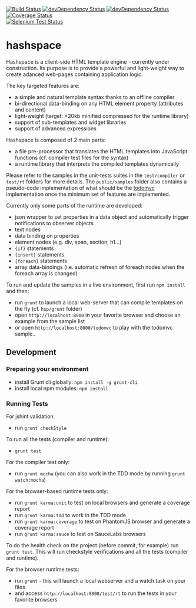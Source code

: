[![Build Status](https://secure.travis-ci.org/ariatemplates/hashspace.png)](http://travis-ci.org/ariatemplates/hashspace)
[![devDependency Status](https://david-dm.org/ariatemplates/hashspace/status.png?branch=master)](https://david-dm.org/ariatemplates/hashspace#info=dependencies)
[![devDependency Status](https://david-dm.org/ariatemplates/hashspace/dev-status.png?branch=master)](https://david-dm.org/ariatemplates/hashspace#info=devDependencies)
[![Coverage Status](https://coveralls.io/repos/ariatemplates/hashspace/badge.png?branch=master)](https://coveralls.io/r/ariatemplates/hashspace?branch=master)  
[![Selenium Test Status](https://saucelabs.com/browser-matrix/hashspace.svg)](https://saucelabs.com/u/hashspace)

hashspace
=========

Hashspace is a client-side HTML template engine - currently under construction. Its purpose is to provide a powerful and light-weight way to create adanced web-pages containing application logic.

The key targeted features are:

- a simple and natural template syntax thanks to an offline compiler
- bi-directional data-binding on any HTML element property (attributes and content)
- light-weight (target: <20kb minified compressed for the runtime library)
- support of sub-templates and widget libraries
- support of advanced expressions

Hashspace is composed of 2 main parts:

- a file pre-processor that translates the HTML templates into JavaScript functions (cf. compiler test files for the syntax)
- a runtime library that interprets the compiled templates dynamically

Please refer to the samples in the unit-tests suites in the `test/compiler` or `test/rt` folders for more details.
The `public/samples` folder also contains a pseudo-code implementation of what should be the [todomvc][todomvc] implementation once the minimum set of features are implemented.


Currently only some parts of the runtime are developed:

- json wrapper to set properties in a data object and automatically trigger notifications to observer objects
- text nodes
- data binding on properties
- element nodes (e.g. div, span, section, h1...)
- `{if}` statements
- `{insert}` statements
- `{foreach}` statements
- array data-bindings (i.e. automatic refresh of foreach nodes when the foreach array is changed)


To run and update the samples in a live environment, first run `npm install` and then:

- run `grunt` to launch a local web-server that can compile templates on the fly (cf. `hsp/grunt` folder)
- open `http://localhost:8000` in your favorite browser and choose an example from the sample list
- or open `http://localhost:8000/todomvc` to play with the todomvc sample..

## Development

### Preparing your environment

- install Grunt cli globally: `npm install -g grunt-cli`
- install local npm modules: `npm install`

### Running Tests

For jshint validation:

- run `grunt checkStyle`

To run all the tests (compiler and runtime):

- `grunt test`

For the compiler test only:

- run `grunt mocha` (you can also work in the TDD mode by running `grunt watch:mocha`)

For the browser-based runtime tests only:

- run `grunt karma:unit` to test on local browsers and generate a coverage report
- run `grunt karma:tdd` to work in the TDD mode
- run `grunt karma:coverage` to test on PhantomJS browser and generate a coverage report
- run `grunt karma:sauce` to test on SauceLabs browsers

To do the health check on the project (before commit, for example) run `grunt test`. This will run checkstyle verifications
and all the tests (compiler and runtime).

For the browser runtime tests:

- run `grunt` - this will launch a local webserver and a watch task on your files
- and access `http://localhost:8000/test/rt` to run the tests in your favorite browsers

[key_features_blog]: http://ariatemplates.com/blog/2012/11/key-features-for-client-side-templates/
[todomvc]: http://addyosmani.github.com/todomvc/
[angular]:http://angularjs.org/
[grunt]: http://gruntjs.com/
[mocha]: http://visionmedia.github.io/mocha/
